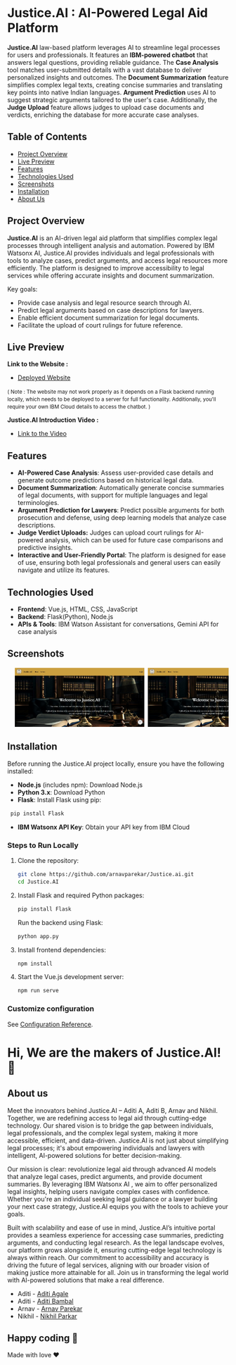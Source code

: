 # Justice.AI : AI-Powered Legal Aid Platform
**Justice.AI** law-based platform leverages AI to streamline legal processes for users and professionals. It features an **IBM-powered chatbot** that answers legal questions, providing reliable guidance. The **Case Analysis** tool matches user-submitted details with a vast database to deliver personalized insights and outcomes. The **Document Summarization** feature simplifies complex legal texts, creating concise summaries and translating key points into native Indian languages. **Argument Prediction** uses AI to suggest strategic arguments tailored to the user's case. Additionally, the **Judge Upload** feature allows judges to upload case documents and verdicts, enriching the database for more accurate case analyses.

## Table of Contents
- [Project Overview](#project-overview)
- [Live Preview](#live-preview)
- [Features](#features)
- [Technologies Used](#technologies-used)
- [Screenshots](#screenshots)
- [Installation](#installation)
- [About Us](#about-us)

## Project Overview
**Justice.AI** is an AI-driven legal aid platform that simplifies complex legal processes through intelligent analysis and automation. Powered by IBM Watsonx AI, Justice.AI provides individuals and legal professionals with tools to analyze cases, predict arguments, and access legal resources more efficiently. The platform is designed to improve accessibility to legal services while offering accurate insights and document summarization.

Key goals:
- Provide case analysis and legal resource search through AI.
- Predict legal arguments based on case descriptions for lawyers.
- Enable efficient document summarization for legal documents.
- Facilitate the upload of court rulings for future reference.

## Live Preview 

**Link to the Website :**

- [Deployed Website](https://justice-ai.vercel.app/)
<p><small> ( Note : The website may not work properly as it depends on a Flask backend running locally, which needs to be deployed to a server for full functionality. Additionally, you'll require your own IBM Cloud details to access the chatbot. ) </small></p>

**Justice.AI Introduction Video :**

- [Link to the Video](https://youtu.be/-_pAS1dKlac)

## Features
- **AI-Powered Case Analysis**: Assess user-provided case details and generate outcome predictions based on historical legal data.
- **Document Summarization**: Automatically generate concise summaries of legal documents, with support for multiple languages and legal terminologies.
- **Argument Prediction for Lawyers**: Predict possible arguments for both prosecution and defense, using deep learning models that analyze case descriptions.
- **Judge Verdict Uploads:** Judges can upload court rulings for AI-powered analysis, which can be used for future case comparisons and predictive insights.
- **Interactive and User-Friendly Portal**: The platform is designed for ease of use, ensuring both legal professionals and general users can easily navigate and utilize its features.

## Technologies Used
- **Frontend**: Vue.js, HTML, CSS, JavaScript
- **Backend**: Flask(Python), Node.js
- **APIs & Tools**: IBM Watson Assistant for conversations, Gemini API for case analysis

## Screenshots
<pre>
  <img src="https://github.com/arnavparekar/Justice.ai/blob/main/src/assets/Homepage.jpg" width ="295"> <img src="https://github.com/arnavparekar/Justice.ai/blob/main/src/assets/Chatbot.jpg" width ="295"> <img src="https://github.com/arnavparekar/Justice.ai/blob/main/src/assets/Services.jpg" width ="295"> <img src="https://github.com/arnavparekar/Justice.ai/blob/main/src/assets/Case%20Analysis.jpg" width ="295"> <img src="https://github.com/arnavparekar/Justice.ai/blob/main/src/assets/Document%20Summarization.jpg" width ="295"> <img src="https://github.com/arnavparekar/Justice.ai/blob/main/src/assets/Argument%20Prediction.jpg" width ="295"> <img src="https://github.com/arnavparekar/Justice.ai/blob/main/src/assets/Judge%20Upload.jpg" width ="295">
</pre>

## Installation
Before running the Justice.AI project locally, ensure you have the following installed:
- **Node.js** (includes npm): Download Node.js
- **Python 3.x**: Download Python
- **Flask**: Install Flask using pip:
 ```bash
  pip install Flask
  ```
- **IBM Watsonx API Key**: Obtain your API key from IBM Cloud

### Steps to Run Locally
1. Clone the repository:
    ```bash
    git clone https://github.com/arnavparekar/Justice.ai.git
    cd Justice.AI  
    ```

2. Install Flask and required Python packages:
    ```bash
    pip install Flask
    ```
    Run the backend using Flask:
    ```bash
    python app.py
    ```

4. Install frontend dependencies:
    ```bash
    npm install 
    ```

5. Start the Vue.js development server:
    ```bash
    npm run serve
    ```

### Customize configuration
See [Configuration Reference](https://cli.vuejs.org/config/).

# Hi, We are the makers of Justice.AI! 👋

## About us

Meet the innovators behind Justice.AI – Aditi A, Aditi B, Arnav and Nikhil. Together, we are redefining access to legal aid through cutting-edge technology. Our shared vision is to bridge the gap between individuals, legal professionals, and the complex legal system, making it more accessible, efficient, and data-driven. Justice.AI is not just about simplifying legal processes; it's about empowering individuals and lawyers with intelligent, AI-powered solutions for better decision-making.

Our mission is clear: revolutionize legal aid through advanced AI models that analyze legal cases, predict arguments, and provide document summaries. By leveraging IBM Watsonx AI , we aim to offer personalized legal insights, helping users navigate complex cases with confidence. Whether you're an individual seeking legal guidance or a lawyer building your next case strategy, Justice.AI equips you with the tools to achieve your goals.

Built with scalability and ease of use in mind, Justice.AI’s intuitive portal provides a seamless experience for accessing case summaries, predicting arguments, and conducting legal research. As the legal landscape evolves, our platform grows alongside it, ensuring cutting-edge legal technology is always within reach. Our commitment to accessibility and accuracy is driving the future of legal services, aligning with our broader vision of making justice more attainable for all. Join us in transforming the legal world with AI-powered solutions that make a real difference.

- Aditi - [Aditi Agale](https://www.linkedin.com/in/aditi-agale-981372289/)
- Aditi - [Aditi Bambal](https://www.linkedin.com/in/aditi-bambal-06640328b/)
- Arnav - [Arnav Parekar](https://linkedin.com/in/arnav-parekar-b55786287/)
- Nikhil - [Nikhil Parkar](https://www.linkedin.com/in/nikhil-parkar-49b600274/)

## Happy coding 💯

Made with love ❤️
